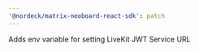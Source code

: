 ```yaml
---
'@nordeck/matrix-neoboard-react-sdk': patch
---
```


Adds env variable for setting LiveKit JWT Service URL
